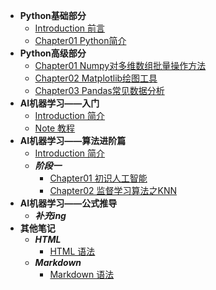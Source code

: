 * **Python基础部分**
    * [Introduction 前言](00.Python/README.md)
    * [Chapter01 Python简介](00.Python/chapter01.Python简介.md)
* **Python高级部分**
    * [Chapter01 Numpy对多维数组批量操作方法](01.Datascience/Datascience_1numpy.md)
    * [Chapter02 Matplotlib绘图工具](01.Datascience/Datascience_2matplotlib.md)
    * [Chapter03 Pandas常见数据分析](01.Datascience/Datascience_pandas.md)
* **AI机器学习——入门**
    * [Introduction 简介](02.AI_ML/README.md)
    * [Note 教程](02.AI_ML/ML.md)
* **AI机器学习——算法进阶篇**
    * [Introduction 简介](03.AI_ML_机器学习集训营/README.md)
    * ***阶段一***
      * [Chapter01 初识人工智能](03.AI_ML_机器学习集训营/阶段1/Chapter01-初识人工智能/01.初识人工智能.md)
      * [Chapter02 监督学习算法之KNN](03.AI_ML_机器学习集训营/阶段1/Chapter01-初识人工智能/02.第一个监督学习算法KNN.md)
* **AI机器学习——公式推导**
    * ***补充ing***
* **其他笔记**
    * ***HTML***
      * [HTML 语法](Others/HTML高级语法/HTML高级语法.md)
    * ***Markdown***
      * [Markdown 语法](Others/Markdown笔记/HTML及markdown常用命令.md)
